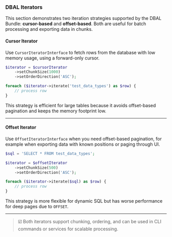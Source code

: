 ### DBAL Iterators

This section demonstrates two iteration strategies supported by the DBAL Bundle: **cursor-based** and **offset-based**. Both are useful for batch processing and exporting data in chunks.

#### Cursor Iterator

Use `CursorIteratorInterface` to fetch rows from the database with low memory usage, using a forward-only cursor.

```php
$iterator = $cursorIterator
    ->setChunkSize(1000)
    ->setOrderDirection('ASC');

foreach ($iterator->iterate('test_data_types') as $row) {
    // process row
}
```

This strategy is efficient for large tables because it avoids offset-based pagination and keeps the memory footprint low.

---

#### Offset Iterator

Use `OffsetIteratorInterface` when you need offset-based pagination, for example when exporting data with known positions or paging through UI.

```php
$sql = 'SELECT * FROM test_data_types';

$iterator = $offsetIterator
    ->setChunkSize(500)
    ->setOrderDirection('ASC');

foreach ($iterator->iterate($sql) as $row) {
    // process row
}
```

This strategy is more flexible for dynamic SQL but has worse performance for deep pages due to `OFFSET`.

---

> ☑️ Both iterators support chunking, ordering, and can be used in CLI commands or services for scalable processing.
